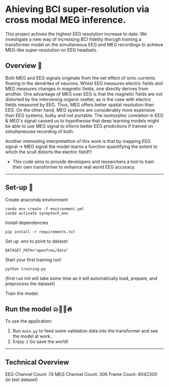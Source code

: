 # Ahieving BCI super-resolution via cross modal MEG inference.
This project achives the highest EEG resolution increase to date. We investigate a new way of increasing BCI fidelity thorugh training a transformer model on the simultaneous EEG and MEG recordings to achieve MEG-like super-resolution on EEG headsets.

## Overview 🔎
Both MEG and EEG signals originate from the net effect of ionic currents flowing in the dendrites of neurons. Whilst EEG measures electric fields and MEG measures changes in magnetic fields, one directly derives from another. One advantage of MEG over EEG is that the magnetic fields are not distorted by the intervening organic matter, as is the case with electric fields measured by EEG. Thus, MEG offers better spatial resolution than EEG. On the other hand, MEG systems are considerably more expensive than EEG systems, bulky and not portable. The isomorphic corelation in EEG & MEG's signal caused us to hypothesise that deep learning models might be able to use MEG signal to inform better EEG predictions if trained on simultaneouse recording of both. 

Another interesting interpretatiton of this work is that by mapping EEG signal -> MEG signal the model learns a function quantifying the extent to which the scull distorts the electric field!!!

- This code aims to provide developers and researchers a tool to train their own transformer to enhance real world EEG accuracy.

---

## Set-up 🔧
Create anaconda environment
```
conda env create -f environment.yml
conda activate synaptech_env
```

Install dependencies
```
pip install -r requirements.txt
```

Set up .env to point to dataset
```
DATASET_PATH="openfrmi/data"
```

Start your first training run!
```
python training.py
```
(first run init will take some time as it will automatically load, prepare, and preprocess the dataset)

Train the model: 
## Run the model 💥🏃‍♂️🔥
To use the application:
1. Run ```main.py``` to feed some validation data into the transformer and see the model at work..
2. Enjoy :) Go save the world!


---

## Technical Overview 
EEG Channel Count: 74
MEG Channel Count: 306
Frame Count: 6042300 (in test dataset)
